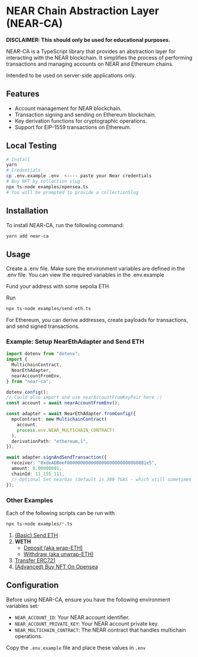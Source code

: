 # NEAR Chain Abstraction Layer (NEAR-CA)

**DISCLAIMER: This should only be used for educational purposes.**

NEAR-CA is a TypeScript library that provides an abstraction layer for interacting with the NEAR blockchain. It simplifies the process of performing transactions and managing accounts on NEAR and Ethereum chains.

Intended to be used on server-side applications only.

## Features

- Account management for NEAR blockchain.
- Transaction signing and sending on Ethereum blockchain.
- Key derivation functions for cryptographic operations.
- Support for EIP-1559 transactions on Ethereum.

## Local Testing

```sh
# Install
yarn
# Credentials
cp .env.example .env  <---- paste your Near credentials
# Buy NFT by collection slug:
npx ts-node examples/opensea.ts
# You will be prompted to provide a collectionSlug
```

## Installation

To install NEAR-CA, run the following command:

```bash
yarn add near-ca
```

## Usage

Create a .env file. Make sure the environment variables are defined in the .env file. You can view the required variables in the .env.example

Fund your address with some sepolia ETH

Run 
```bash
npx ts-node examples/send-eth.ts
```

For Ethereum, you can derive addresses, create payloads for transactions, and send signed transactions.

### Example: Setup NearEthAdapter and Send ETH

```typescript
import dotenv from "dotenv";
import {
  MultichainContract,
  NearEthAdapter,
  nearAccountFromEnv,
} from "near-ca";

dotenv.config();
// Could also import and use nearAccountFromKeyPair here ;)
const account = await nearAccountFromEnv();

const adapter = await NearEthAdapter.fromConfig({
  mpcContract: new MultichainContract(
    account,
    process.env.NEAR_MULTICHAIN_CONTRACT!
  ),
  derivationPath: "ethereum,1",
});

await adapter.signAndSendTransaction({
  receiver: "0xdeADBeeF0000000000000000000000000b00B1e5",
  amount: 0.00000001,
  chainId: 11_155_111,
  // Optional Set nearGas (default is 300 TGAS - which still sometimes doesn't work!)
});
```

### Other Examples

Each of the following scripts can be run with

```bash
npx ts-node examples/*.ts
```

1. [(Basic) Send ETH](./examples/send-eth.ts)
2. **WETH**
   - [Deposit (aka wrap-ETH)](./examples/weth/wrap.ts)
   - [Withdraw (aka unwrap-ETH)](./examples/weth/wrap.ts)
3. [Transfer ERC721](./examples/nft/erc721/transfer.ts)
4. [(Advanced) Buy NFT On Opensea](./examples/opensea.ts)

## Configuration

Before using NEAR-CA, ensure you have the following environment variables set:

- `NEAR_ACCOUNT_ID`: Your NEAR account identifier.
- `NEAR_ACCOUNT_PRIVATE_KEY`: Your NEAR account private key.
- `NEAR_MULTICHAIN_CONTRACT`: The NEAR contract that handles multichain operations.

Copy the `.env.example` file and place these values in `.env`
